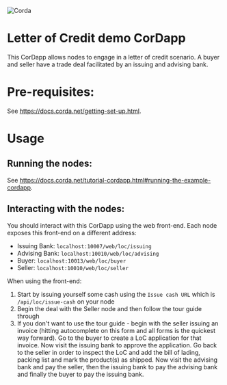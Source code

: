 ![Corda](https://www.corda.net/wp-content/uploads/2016/11/fg005_corda_b.png)

# Letter of Credit demo CorDapp

This CorDapp allows nodes to engage in a letter of credit scenario. A buyer and seller have a trade deal facilitated by an issuing and advising bank. 

# Pre-requisites:
  
See https://docs.corda.net/getting-set-up.html.

# Usage

## Running the nodes:

See https://docs.corda.net/tutorial-cordapp.html#running-the-example-cordapp.

## Interacting with the nodes:

You should interact with this CorDapp using the web front-end. Each node exposes this front-end on a different address:

* Issuing Bank: `localhost:10007/web/loc/issuing`
* Advising Bank: `localhost:10010/web/loc/advising`
* Buyer: `localhost:10013/web/loc/buyer`
* Seller: `localhost:10010/web/loc/seller`

When using the front-end:

1. Start by issuing yourself some cash using the `Issue cash URL` which is `/api/loc/issue-cash` on your node
2. Begin the deal with the Seller node and then follow the tour guide through
3. If you don't want to use the tour guide - begin with the seller issuing an invoice (hitting autocomplete on this form and all forms is the quickest way forward). Go to the buyer to create a LoC application for that invoice. Now visit the issuing bank to approve the application. Go back to the seller in order to inspect the LoC and add the bill of lading, packing list and mark the product(s) as shipped. Now visit the advising bank and pay the seller, then the issuing bank to pay the advising bank and finally the buyer to pay the issuing bank.

